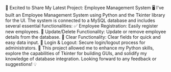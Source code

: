 🚀 Excited to Share My Latest Project: Employee Management System 🖥️
I've built an Employee Management System using Python and the Tkinter library for the UI. The system is connected to a MySQL database and includes several essential functionalities:
✅ Employee Registration: Easily register new employees.
🔄 Update/Delete Functionality: Update or remove employee details from the database.
🧹 Clear Functionality: Clear fields for quick and easy data input.
🔐 Login & Logout: Secure login/logout process for administrators.
🌟 This project allowed me to enhance my Python skills, explore the capabilities of Tkinter for building GUIs, and solidify my knowledge of database integration.
Looking forward to any feedback or suggestions! 💡

